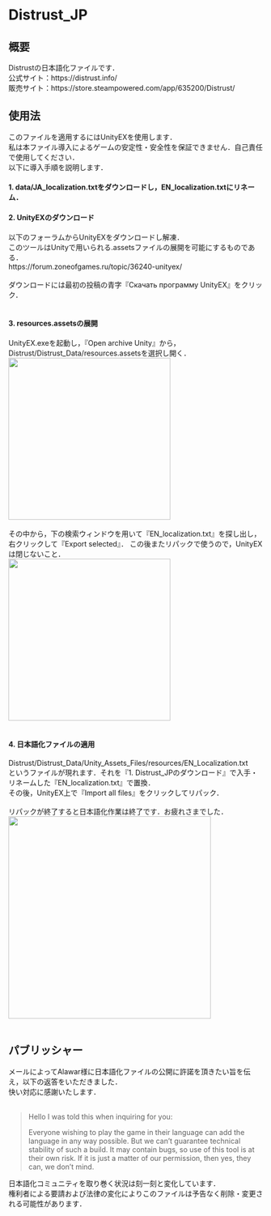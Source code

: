 # Distrust_JP
<h2>概要</h2>
Distrustの日本語化ファイルです．<br>
公式サイト：https://distrust.info/<br>
販売サイト：https://store.steampowered.com/app/635200/Distrust/<br>
<h2>使用法</h2>
このファイルを適用するにはUnityEXを使用します．<br>
私は本ファイル導入によるゲームの安定性・安全性を保証できません．自己責任で使用してください．<br>
以下に導入手順を説明します．<br>
<h4>1. data/JA_localization.txtをダウンロードし，EN_localization.txtにリネーム．</h4>
<h4>2. UnityEXのダウンロード</h4>
以下のフォーラムからUnityEXをダウンロードし解凍．<br>
このツールはUnityで用いられる.assetsファイルの展開を可能にするものである．<br>
https://forum.zoneofgames.ru/topic/36240-unityex/<br><br>
ダウンロードには最初の投稿の青字『Скачать программу UnityEX』をクリック．<br><br>
<h4>3. resources.assetsの展開</h4>
UnityEX.exeを起動し，『Open archive Unity』から，Distrust/Distrust_Data/resources.assetsを選択し開く．<br>
<div align="left">
<img src="https://user-images.githubusercontent.com/44240143/53807805-e4084380-3f93-11e9-8231-b52a56d282ff.png" width="320px">
</div><br>
その中から，下の検索ウィンドウを用いて『EN_localization.txt』を探し出し，右クリックして『Export selected』．
この後またリパックで使うので，UnityEXは閉じないこと．<br>
<div align="left">
<img src="https://user-images.githubusercontent.com/44240143/53807812-e9fe2480-3f93-11e9-8969-cb749e9d57cd.png" width="320px">
</div><br>
<h4>4. 日本語化ファイルの適用</h4>
Distrust/Distrust_Data/Unity_Assets_Files/resources/EN_Localization.txt<br>
というファイルが現れます．それを『1. Distrust_JPのダウンロード』で入手・リネームした『EN_localization.txt』で置換．<br>
その後，UnityEX上で『Import all files』をクリックしてリパック．<br><br>
リパックが終了すると日本語化作業は終了です．お疲れさまでした．<br>
<div align="left">
<img src="https://user-images.githubusercontent.com/44240143/53809087-40b92d80-3f97-11e9-87c5-d03618ec79f1.jpg" width="400px">
</div><br>
<h2>パブリッシャー</h2>
メールによってAlawar様に日本語化ファイルの公開に許諾を頂きたい旨を伝え，以下の返答をいただきました．<br>
快い対応に感謝いたします．<br><br>

> Hello I was told this when inquiring for you:
> 
> Everyone wishing to play the game in their language can add the language in any way possible. But we can’t guarantee technical stability of such a build. It may contain bugs, so use of this tool is at their own risk.
> If it is just a matter of our permission, then yes, they can, we don’t mind.

日本語化コミュニティを取り巻く状況は刻一刻と変化しています．<br>
権利者による要請および法律の変化によりこのファイルは予告なく削除・変更される可能性があります．<br>
